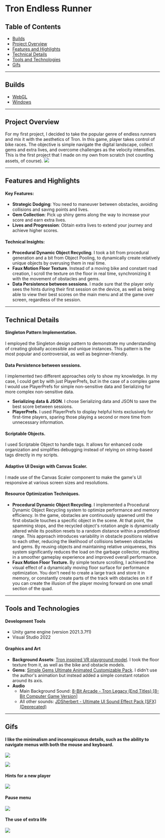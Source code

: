 # Tron Endless Runner

## Table of Contents
* [Builds](#builds)
* [Project Overview](#project-overview)
* [Features and Highlights](#features-and-highlights)
* [Technical Details](#technical-details)
* [Tools and Technologies](#tools-and-technologies)
* [Gifs](#gifs)

------
## Builds
* [WebGL](https://alsandbox.github.io/Tron-Endless-Runner/) 
* [Windows](https://github.com/alsandbox/Tron-Endless-Runner/releases/tag/winbuild)

------
## Project Overview
For my first project, I decided to take the popular genre of endless runners and mix it with the aesthetics of Tron. In this game, player takes control of bike races. The objective is simple navigate the digital landscape, collect gems and extra lives, and overcome challenges as the velocity intensifies. This is the first project that I made on my own from scratch (not counting assets, of course).
![](https://github.com/alsandbox/Tron-Endless-Runner/blob/main/ReadmeGifs/gameplay.gif)

------
## Features and Highlights
#### Key Features:
* **Strategic Dodging**: You need to maneuver between obstacles, avoiding collisions and saving points and lives.
* **Gem Collection**: Pick up shiny gems along the way to increase your score and earn extra lives. 
* **Lives and Progression**: Obtain extra lives to extend your journey and achieve higher scores. 

#### Technical Insights:
* **Procedural Dynamic Object Recycling**. I took a bit from procedural generation and a bit from Object Pooling, to dynamically create relatively unique objects by overusing them in real time.
* **Faux Motion Floor Texture**. Instead of a moving bike and constant road creation, I scroll the texture on the floor in real time, synchronizing it with the movement of obstacles and gems.
* **Data Persistence between sessions**. I made sure that the player only sees the hints during their first session on the device, as well as being able to view their best scores on the main menu and at the game over screen, regardless of the session.

------
## Technical Details
#### Singleton Pattern Implementation.
I employed the Singleton design pattern to demonstrate my understanding of creating globally accessible and unique instances. This pattern is the most popular and controversial, as well as beginner-friendly. 

#### Data Persistence between sessions. 
I implemented two different approaches only to show my knowledge. In my case, I could get by with just PlayerPrefs, but in the case of a complex game I would use PlayerPrefs for simple non-sensitive data and Serializing for more complex non-sensitive data.
* **Serializing data & JSON**. I chose Serializing data and JSON to save the best score between sessions. 
* **PlayerPrefs**. I used PlayerPrefs to display helpful hints exclusively for first-time players, sparing those playing a second or more time from unnecessary information.

#### Scriptable Objects.
I used Scriptable Object to handle tags. It allows for enhanced code organization and simplifies debugging instead of relying on string-based tags directly in my scripts.

#### Adaptive UI Design with Canvas Scaler.
I made use of the Canvas Scaler component to make the game's UI responsive at various screen sizes and resolutions.

#### Resource Optimization Techniques.
* **Procedural Dynamic Object Recycling**. I implemented a Procedural Dynamic Object Recycling system to optimize performance and memory efficiency. In the game, obstacles are continuously spawned until the first obstacle touches a specific object in the scene. At that point, the spamming stops, and the recycled object's rotation angle is dynamically altered while its position resets to a random distance within a predefined range. This approach introduces variability in obstacle positions relative to each other, reducing the likelihood of collisions between obstacles and gems. By reusing objects and maintaining relative uniqueness, this system significantly reduces the load on the garbage collector, resulting in a smoother gameplay experience and improved overall performance.
* **Faux Motion Floor Texture.** By simple texture scrolling, I achieved the visual effect of a dynamically moving floor surface for performance optimization. You don't need to create a large track and store it in memory, or constantly create parts of the track with obstacles on it if you can create the illusion of the player moving forward on one small section of the quad.

------
## Tools and Technologies
#### Development Tools
* Unity game engine (version 2021.3.7f1)
* Visual Studio 2022

#### Graphics and Art
* **Background Assets**: [Tron inspired VR playground model](https://skfb.ly/6xEqo). I took the floor texture from it, as well as the bike and obstacle models.
* **Gems**: [Simple Gems Ultimate Animated Customizable Pack](https://assetstore.unity.com/packages/3d/props/simple-gems-ultimate-animated-customizable-pack-73764). I didn't use the author's animation but instead added a simple constant rotation around its axis.
* **Audio**
   - Main Background Sound: [8-Bit Arcade - Tron Legacy (End Titles) [8-Bit Computer Game Version]](https://open.spotify.com/track/2TidjDeKyGnj0va4xt42Vu?si=fb93294c463a4a4c)
   - All other sounds: [JDSherbert - Ultimate UI Sound Effect Pack [SFX] (Deprecated)](https://assetstore.unity.com/packages/audio/sound-fx/ultimate-ui-sound-effect-pack-sfx-228228)

------
## Gifs

#### I like the minimalism and inconspicuous details, such as the ability to navigate menus with both the mouse and keyboard.
![](https://github.com/alsandbox/Tron-Endless-Runner/blob/main/ReadmeGifs/menu-cursor.gif)

![](https://github.com/alsandbox/Tron-Endless-Runner/blob/main/ReadmeGifs/menu-keyboard.gif)


#### Hints for a new player
![](https://github.com/alsandbox/Tron-Endless-Runner/blob/main/ReadmeGifs/hints.gif)


#### Pause menu
![](https://github.com/alsandbox/Tron-Endless-Runner/blob/main/ReadmeGifs/game-menu.gif)


#### The use of extra life
![](https://github.com/alsandbox/Tron-Endless-Runner/blob/main/ReadmeGifs/gameplay-using-life.gif)
